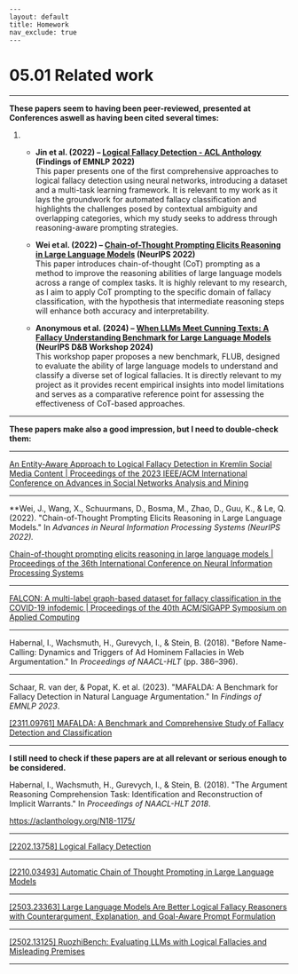 ```
---
layout: default
title: Homework
nav_exclude: true
---
```

# 05.01 Related work

---

**These papers seem to having been peer-reviewed, presented at Conferences aswell as having been cited several times:**

1.    - **Jin et al. (2022) – [Logical Fallacy Detection - ACL Anthology](https://aclanthology.org/2022.findings-emnlp.532/) (Findings of EMNLP 2022)**  
        This paper presents one of the first comprehensive approaches to logical fallacy detection using neural networks, introducing a dataset and a multi-task learning framework. It is relevant to my work as it lays the groundwork for automated fallacy classification and highlights the challenges posed by contextual ambiguity and overlapping categories, which my study seeks to address through reasoning-aware prompting strategies.
   
      - **Wei et al. (2022) – [ Chain-of-Thought Prompting Elicits Reasoning in Large Language Models](https://arxiv.org/abs/2201.11903) (NeurIPS 2022)**  
        This paper introduces chain-of-thought (CoT) prompting as a method to improve the reasoning abilities of large language models across a range of complex tasks. It is highly relevant to my research, as I aim to apply CoT prompting to the specific domain of fallacy classification, with the hypothesis that intermediate reasoning steps will enhance both accuracy and interpretability.
   
      - **Anonymous et al. (2024) – [When LLMs Meet Cunning Texts: A Fallacy Understanding Benchmark for Large Language Models](https://arxiv.org/abs/2402.11100) (NeurIPS D&B Workshop 2024)**  
        This workshop paper proposes a new benchmark, FLUB, designed to evaluate the ability of large language models to understand and classify a diverse set of logical fallacies. It is directly relevant to my project as it provides recent empirical insights into model limitations and serves as a comparative reference point for assessing the effectiveness of CoT-based approaches.

---

**These papers make also a good impression, but I need to double-check them:**

---

[An Entity-Aware Approach to Logical Fallacy Detection in Kremlin Social Media Content | Proceedings of the 2023 IEEE/ACM International Conference on Advances in Social Networks Analysis and Mining](https://dl.acm.org/doi/10.1145/3625007.3627988)

---

**Wei, J., Wang, X., Schuurmans, D., Bosma, M., Zhao, D., Guu, K., & Le, Q. (2022). "Chain-of-Thought Prompting Elicits Reasoning in Large Language Models." In *Advances in Neural Information Processing Systems (NeurIPS 2022).*

[Chain-of-thought prompting elicits reasoning in large language models | Proceedings of the 36th International Conference on Neural Information Processing Systems](https://dl.acm.org/doi/10.5555/3600270.3602070)

---

[FALCON: A multi-label graph-based dataset for fallacy classification in the COVID-19 infodemic | Proceedings of the 40th ACM/SIGAPP Symposium on Applied Computing](https://dl.acm.org/doi/10.1145/3672608.3707913)

---

Habernal, I., Wachsmuth, H., Gurevych, I., & Stein, B. (2018). "Before Name-Calling: Dynamics and Triggers of Ad Hominem Fallacies in Web Argumentation." 
In *Proceedings of NAACL-HLT* (pp. 386–396).

---

Schaar, R. van der, & Popat, K. et al. (2023). "MAFALDA: A Benchmark for Fallacy Detection in Natural Language Argumentation." In *Findings of EMNLP 2023*.

[[2311.09761] MAFALDA: A Benchmark and Comprehensive Study of Fallacy Detection and Classification](https://arxiv.org/abs/2311.09761)

---

**I still need to check if these papers are at all relevant or serious enough to be considered.**

Habernal, I., Wachsmuth, H., Gurevych, I., & Stein, B. (2018). "The Argument Reasoning Comprehension Task: Identification and Reconstruction of Implicit Warrants." In *Proceedings of NAACL-HLT 2018*.

https://aclanthology.org/N18-1175/

---

[[2202.13758] Logical Fallacy Detection](https://arxiv.org/abs/2202.13758)

---

[[2210.03493] Automatic Chain of Thought Prompting in Large Language Models](https://arxiv.org/abs/2210.03493)

---

[[2503.23363] Large Language Models Are Better Logical Fallacy Reasoners with Counterargument, Explanation, and Goal-Aware Prompt Formulation](https://arxiv.org/abs/2503.23363)

---

[[2502.13125] RuozhiBench: Evaluating LLMs with Logical Fallacies and Misleading Premises](https://arxiv.org/abs/2502.13125)

---
